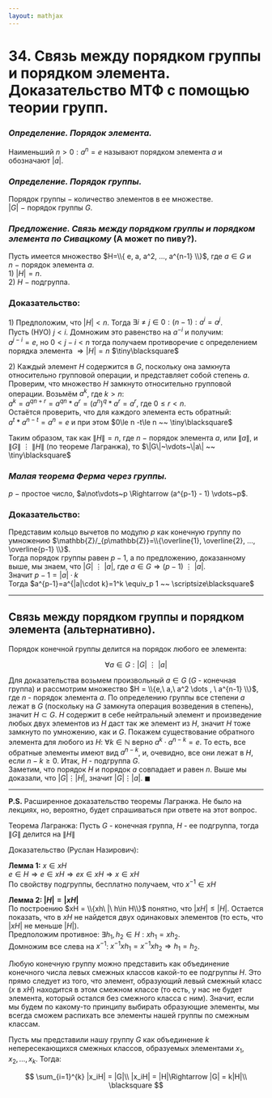 ```yaml
---  
layout: mathjax  
---  
```

  
# 34. Связь между порядком группы и порядком элемента. Доказательство МТФ с помощью теории групп.  
  
### *Определение. Порядок элемента.*  
Наименьший $n>0:a^n=e$ называют порядком элемента $a$ и обозначают $|a|$.  
  
### *Определение. Порядок группы.*  
Порядок группы $-$ количество элементов в ее множестве.  
$|G|$ $-$ порядок группы $G$.  
  
### *Предложение. Связь между порядком группы и порядком элемента по Сивацкому* (А может по пиву?).  
Пусть имеется множество $H=\\{ e, a, a^2, ..., a^{n-1} \\}$, где $a\in G$ и  
$n~-~$порядок элемента $a$.  
$1)$ $|H|=n$.  
$2)$ $H~-~$подгруппа.  
  
### Доказательство:  
$1)$ Предположим, что $|H|<n$. Тогда $\exists i\ne j\in 0:(n-1):a^i=a^j$.  
Пусть (НУО) $j < i$. Домножим это равенство на $a^{-i}$ и получим:  
$a ^ {j-i} = e$, но $0 < j-i < n$ тогда получаем противоречие с определением порядка элемента $\Rightarrow|H| = n$  $\tiny\blacksquare$  
  
$2)$ Каждый элемент $H$ содержится в $G$, поскольку она замкнута относительно групповой операции, и представляет собой степень $a$.  
Проверим, что множество $H$ замкнуто относительно групповой операции. Возьмём $a^k$, где $k>n$:  
$a^k = a^{qn + r}=a^{qn} * a^r = (a^n)^q * a^r = a^r$, где $0\le r<n$.  
Остаётся проверить, что для каждого элемента есть обратный:  
$a^t * a^{n-t}=a^{n}=e$ и при этом $0\le n -t\le n ~~ \tiny\blacksquare$  
  
Таким образом, так как $\|H\|=n,$ где $n~-~$порядок элемента $a$, или $\|a\|$, и $\|G\|~\vdots~\|H\|$ (по теореме Лагранжа), то $\|G\|~\vdots~\|a\| ~~ \tiny\blacksquare$  
  
### *Малая теорема Ферма через группы.*  
$p$ $-$ простое число,  $a\not\vdots~p \Rightarrow (a^{p-1} - 1) \vdots~p$.  
  
### Доказательство:  
Представим кольцо вычетов по модулю $p$ как конечную группу по умножению $\mathbb{Z}/_{p\mathbb{Z}}=\\{\overline{1}, \overline{2}, ..., \overline{p-1} \\}$.  
Тогда порядок группы равен $p-1$, а по предложению, доказанному выше, мы знаем, что $|G|~\vdots~|a|,$ где $a\in G\Rightarrow (p-1)~\vdots~|a|$.  
Значит $p-1=|a|\cdot k$  
Тогда $a^{p-1}=a^{|a|\cdot k}=1^k \equiv_p 1 ~~ \scriptsize\blacksquare$  
  
---  
  
## Связь между порядком группы и порядком элемента (альтернативно).  
  
Порядок конечной группы делится на порядок любого ее элемента:  
  
$$  
\forall a  \in G :  |G|\ \vdots \ |a|  
$$  
  
Для доказательства возьмем произвольный $a \in G$ ($G$ - конечная группа) и рассмотрим множество $H = \\{e,\ a,\ a^2 \dots , \ a^{n-1} \\}$, где $n$ - порядок элемента $a$. По определению группы все степени $a$ лежат в $G$ (поскольку на $G$ замкнута операция возведения в степень), значит $H \subset G$. $H$ содержит в себе нейтральный элемент и произведение любых двух элементов из $H$ даст так же элемент из $H$, значит $H$ тоже замкнуто по умножению, как и $G$. Покажем существование обратного элемента для любого из $H$: $\forall k \in \mathbb{N}$  верно $a^k \cdot a^{n-k} = e$. То есть, все обратные элементы имеют вид $a^{n-k}$, и, очевидно, все они лежат в $H$, если $n-k\ge0$. Итак, $H$ - подгруппа $G$.  
Заметим, что порядок $H$ и порядок $a$ совпадает и равен $n$. Выше мы доказали, что $|G| \vdots |H|$, значит $|G| \vdots |a|$. $\blacksquare$  
  
---  
  
**P.S.** Расширенное доказательство теоремы Лагранжа. Не было на лекциях, но, вероятно, будет спрашиваться при ответе на этот вопрос.  
  
Теорема Лагранжа: Пусть $G$  - конечная группа, $H$ - ее подгруппа, тогда $\|G\|$ делится на $\|H\|$  
  
Доказательство (Руслан Назирович):  
  
**Лемма 1:** $x \in xH$  
$e \in H \Rightarrow e \in xH \Rightarrow ex \in xH \Rightarrow x \in xH$  
По свойству подгруппы, бесплатно получаем, что $x^{-1} \in xH$  
  
**Лемма 2: $|H| = |xH|$**  
По построению $xH = \\{xh\ |\ h\in H\\}$ понятно, что $|xH|\leq |H|$. Остается показать, что в $xH$ не найдется двух одинаковых элементов (то есть, что $|xH|$  не меньше $|H|$).  
Предположим противное: $\exists h_1, h_2 \in H: xh_1 = xh_2$.  
Домножим все слева на $x^{-1}$:  $x^{-1}xh_1 = x^{-1}xh_2 \Rightarrow h_1=h_2$.  
  
  
Любую конечную группу можно представить как объединение конечного числа левых смежных классов какой-то ее подгруппы $H$. Это прямо следует из того, что элемент, образующий левый смежный класс ($x$  в $xH$) находится в этом смежном классе (то есть, у нас не будет элемента, который остался без смежного класса с ним). Значит, если мы будем по какому-то принципу выбирать образующие элементы, мы всегда сможем распихать все элементы нашей группы по смежным классам.  
  
Пусть мы представили нашу группу $G$ как объединение $k$ непересекающихся смежных классов, образуемых элементами $x_1, x_2, \dots, x_k$. Тогда:  
  
$$  
\sum_{i=1}^{k} |x_iH| = |G|\\  
|x_iH| = |H|\Rightarrow |G| = k|H|\\ \blacksquare  
$$  
